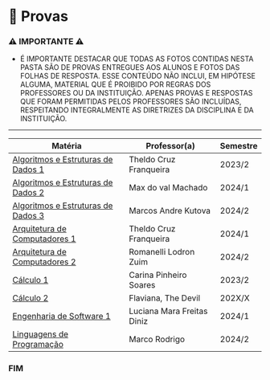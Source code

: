 # 📝 Provas

### ⚠️ IMPORTANTE ⚠️

- É IMPORTANTE DESTACAR QUE TODAS AS FOTOS CONTIDAS NESTA PASTA SÃO DE PROVAS ENTREGUES AOS ALUNOS E FOTOS DAS FOLHAS DE RESPOSTA. ESSE CONTEÚDO NÃO INCLUI, EM HIPÓTESE ALGUMA, MATERIAL QUE É PROIBIDO POR REGRAS DOS PROFESSORES OU DA INSTITUIÇÃO. APENAS PROVAS E RESPOSTAS QUE FORAM PERMITIDAS PELOS PROFESSORES SÃO INCLUÍDAS, RESPEITANDO INTEGRALMENTE AS DIRETRIZES DA DISCIPLINA E DA INSTITUIÇÃO.

---

| Matéria                                              | Professor(a)               | Semestre |
|------------------------------------------------------|----------------------------|----------|
| [Algoritmos e Estruturas de Dados 1](/Provas/AEDs1/) | Theldo Cruz Franqueira     |  2023/2  |
| [Algoritmos e Estruturas de Dados 2](/Provas/AEDs2/) | Max do val Machado         |  2024/1  |
| [Algoritmos e Estruturas de Dados 3](/Provas/AEDs3/) | Marcos Andre Kutova        |  2024/2  |
| [Arquitetura de Computadores 1](/Provas/AC1/)        | Theldo Cruz Franqueira     |  2024/1  |
| [Arquitetura de Computadores 2](/Provas/AC2/)        | Romanelli Lodron Zuim      |  2024/2  |
| [Cálculo 1](/Provas/C1/)                             | Carina Pinheiro Soares     |  2023/2  |
| [Cálculo 2](/Provas/C2/)                             | Flaviana, The Devil        |  202X/X  |
| [Engenharia de Software 1](/Provas/ES1/)             | Luciana Mara Freitas Diniz |  2024/1  |
| [Linguagens de Programação](/Provas/LP/)             | Marco Rodrigo              |  2024/2  |

### FIM
